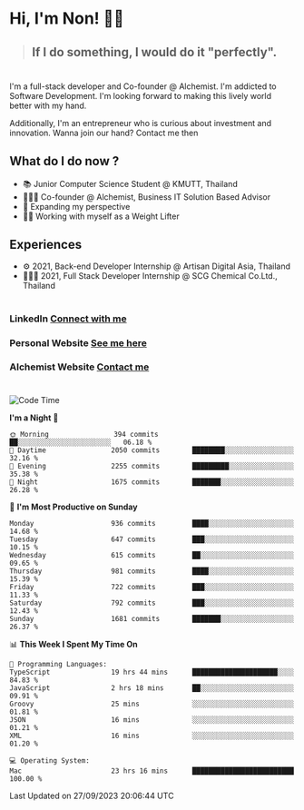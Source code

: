 # Hi, I'm Non! 🖐🏻

> ## If I do something, I would do it "perfectly".

#

I'm a full-stack developer and Co-founder @ Alchemist. I'm addicted to Software Development. I'm looking forward to making this lively world better with my hand.

Additionally, I'm an entrepreneur who is curious about investment and innovation. Wanna join our hand? Contact me then

## What do I do now ?

- 📚 Junior Computer Science Student @ KMUTT, Thailand
- 🧑🏻‍💻 Co-founder @ Alchemist, Business IT Solution Based Advisor
- 🌈 Expanding my perspective
- 🏋🏻 Working with myself as a Weight Lifter

## Experiences

- ⚙️ 2021, Back-end Developer Internship @ Artisan Digital Asia, Thailand
- 🧑🏻‍💻 2021, Full Stack Developer Internship @ SCG Chemical Co.Ltd., Thailand

#

### LinkedIn [Connect with me](https://www.linkedin.com/in/non-nontra/)

### Personal Website [See me here](https://nonnontra.com/)

### Alchemist Website [Contact me](https://alchemist-softwarehouse.co/)

#

<!--START_SECTION:waka-->
![Code Time](http://img.shields.io/badge/Code%20Time-3%2C125%20hrs%2015%20mins-blue)

**I'm a Night 🦉** 

```text
🌞 Morning                394 commits         ██░░░░░░░░░░░░░░░░░░░░░░░   06.18 % 
🌆 Daytime                2050 commits        ████████░░░░░░░░░░░░░░░░░   32.16 % 
🌃 Evening                2255 commits        █████████░░░░░░░░░░░░░░░░   35.38 % 
🌙 Night                  1675 commits        ███████░░░░░░░░░░░░░░░░░░   26.28 % 
```
📅 **I'm Most Productive on Sunday** 

```text
Monday                   936 commits         ████░░░░░░░░░░░░░░░░░░░░░   14.68 % 
Tuesday                  647 commits         ███░░░░░░░░░░░░░░░░░░░░░░   10.15 % 
Wednesday                615 commits         ██░░░░░░░░░░░░░░░░░░░░░░░   09.65 % 
Thursday                 981 commits         ████░░░░░░░░░░░░░░░░░░░░░   15.39 % 
Friday                   722 commits         ███░░░░░░░░░░░░░░░░░░░░░░   11.33 % 
Saturday                 792 commits         ███░░░░░░░░░░░░░░░░░░░░░░   12.43 % 
Sunday                   1681 commits        ███████░░░░░░░░░░░░░░░░░░   26.37 % 
```


📊 **This Week I Spent My Time On** 

```text
💬 Programming Languages: 
TypeScript               19 hrs 44 mins      █████████████████████░░░░   84.83 % 
JavaScript               2 hrs 18 mins       ██░░░░░░░░░░░░░░░░░░░░░░░   09.91 % 
Groovy                   25 mins             ░░░░░░░░░░░░░░░░░░░░░░░░░   01.81 % 
JSON                     16 mins             ░░░░░░░░░░░░░░░░░░░░░░░░░   01.21 % 
XML                      16 mins             ░░░░░░░░░░░░░░░░░░░░░░░░░   01.20 % 

💻 Operating System: 
Mac                      23 hrs 16 mins      █████████████████████████   100.00 % 
```


 Last Updated on 27/09/2023 20:06:44 UTC
<!--END_SECTION:waka-->
